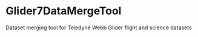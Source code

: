 Glider7DataMergeTool
====================

Dataset merging tool for Teledyne Webb Glider flight and science datasets
